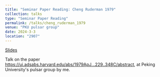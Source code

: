 ```yaml
---
title: "Seminar Paper Reading: Cheng Ruderman 1979"
collection: talks
type: "Seminar Paper Reading"
permalink: /talks/cheng_ruderman_1979
venue: "PKU pulsar group"
date: 2024-3-3
location: "2907"
---
```


[Slides](http://DiscoEgg.github.io/files/cheng_ruderman_1979.pdf)

Talk on the paper https://ui.adsabs.harvard.edu/abs/1979ApJ...229..348C/abstract, at Peking University's pulsar group by me.
